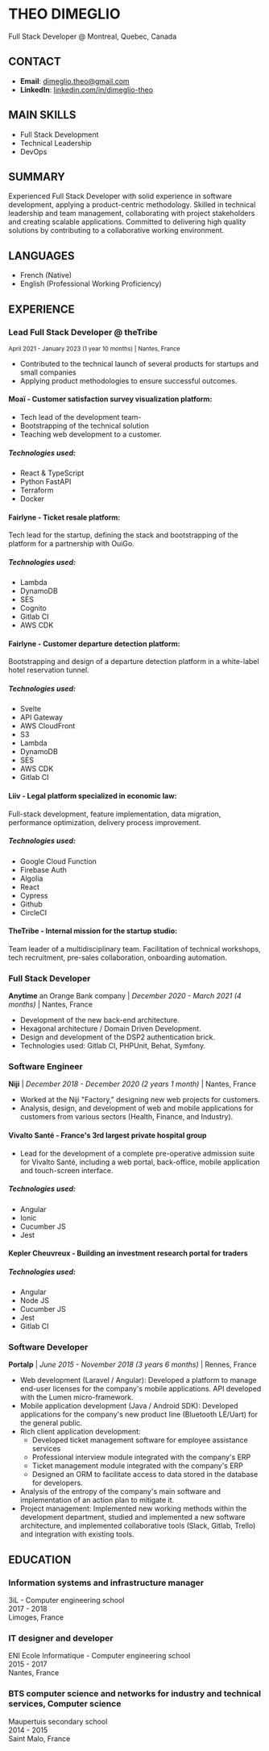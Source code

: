 # THEO DIMEGLIO

Full Stack Developer @ Montreal, Quebec, Canada

## CONTACT

- **Email**: 	dimeglio.theo@gmail.com
- **LinkedIn**: [linkedin.com/in/dimeglio-theo](linkedin.com/in/dimeglio-theo)

## MAIN SKILLS

- Full Stack Development
- Technical Leadership
- DevOps

## SUMMARY

Experienced Full Stack Developer with solid experience in software development, applying a product-centric methodology. Skilled in technical leadership and team management, collaborating with project stakeholders and creating scalable applications. Committed to delivering high quality solutions by contributing to a collaborative working environment.

## LANGUAGES

- French (Native)
- English (Professional Working Proficiency)

## EXPERIENCE

### Lead Full Stack Developer @ theTribe 
<sub>April 2021 - January 2023 (1 year 10 months) | Nantes, France</sub>

- Contributed to the technical launch of several products for startups and small companies
- Applying product methodologies to ensure successful outcomes.

#### Moaï - Customer satisfaction survey visualization platform:

- Tech lead of the development team-
- Bootstrapping of the technical solution 
- Teaching web development to a customer.  

##### Technologies used: 
- React & TypeScript
- Python FastAPI
- Terraform
- Docker

#### Fairlyne - Ticket resale platform: 

Tech lead for the startup, defining the stack and bootstrapping of the platform for a partnership with OuiGo.  

##### Technologies used:
- Lambda
- DynamoDB
- SES
- Cognito
- Gitlab CI
- AWS CDK

#### Fairlyne - Customer departure detection platform:

Bootstrapping and design of a departure detection platform in a white-label hotel reservation tunnel.

##### Technologies used:
- Svelte
- API Gateway
- AWS CloudFront
- S3
- Lambda
- DynamoDB
- SES
- AWS CDK
- Gitlab CI

#### Liiv - Legal platform specialized in economic law:

Full-stack development, feature implementation, data migration, performance optimization, delivery process improvement.

##### Technologies used:
- Google Cloud Function
- Firebase Auth
- Algolia
- React
- Cypress
- Github
- CircleCI

#### TheTribe - Internal mission for the startup studio:

Team leader of a multidisciplinary team. Facilitation of technical workshops, tech recruitment, pre-sales collaboration, onboarding automation.

### Full Stack Developer

**Anytime** an Orange Bank company | *December 2020 - March 2021 (4 months)* | Nantes, France

- Development of the new back-end architecture.
- Hexagonal architecture / Domain Driven Development.
- Design and development of the DSP2 authentication brick.
- Technologies used: Gitlab CI, PHPUnit, Behat, Symfony.

### Software Engineer

**Niji** | *December 2018 - December 2020 (2 years 1 month)* | Nantes, France

- Worked at the Niji "Factory," designing new web projects for customers.
- Analysis, design, and development of web and mobile applications for customers from various sectors (Health, Finance, and Industry).

#### Vivalto Santé - France's 3rd largest private hospital group

- Lead for the development of a complete pre-operative admission suite for Vivalto Santé, including a web portal, back-office, mobile application and touch-screen interface.

##### Technologies used:
- Angular
- Ionic
- Cucumber JS
- Jest

#### Kepler Cheuvreux - Building an investment research portal for traders

##### Technologies used:
- Angular
- Node JS
- Cucumber JS
- Jest
- Gitlab CI

### Software Developer

**Portalp** | *June 2015 - November 2018 (3 years 6 months)* | Rennes, France

- Web development (Laravel / Angular): Developed a platform to manage end-user licenses for the company's mobile applications. API developed with the Lumen micro-framework.
- Mobile application development (Java / Android SDK): Developed applications for the company's new product line (Bluetooth LE/Uart) for the general public.
- Rich client application development: 
  - Developed ticket management software for employee assistance services
  - Professional interview module integrated with the company's ERP
  - Ticket management module integrated with the company's ERP
  - Designed an ORM to facilitate access to data stored in the database for developers.
- Analysis of the entropy of the company's main software and implementation of an action plan to mitigate it.
- Project management: Implemented new working methods within the development department, studied and implemented a new software architecture, and implemented collaborative tools (Slack, Gitlab, Trello) and integration with existing tools.

## EDUCATION

### Information systems and infrastructure manager

3iL - Computer engineering school  
2017 - 2018  
Limoges, France  

### IT designer and developer

ENI Ecole Informatique - Computer engineering school  
2015 - 2017  
Nantes, France  

### BTS computer science and networks for industry and technical services, Computer science

Maupertuis secondary school  
2014 - 2015  
Saint Malo, France  
